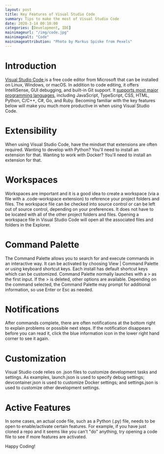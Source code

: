 ```yaml
---
layout: post
title: Key Features of Visual Studio Code
summary: Tips to make the most of Visual Studio Code
date: 2020-3-14 00:10:00   
categories: [Development, IDE]
mainimageurl: "/img/code.jpg"
mainimagealt: "Code"
mainimageattribution: "Photo by Markus Spiske from Pexels"
---
```


<h1 class="h4">Introduction</h1>
<p>
<a href="https://code.visualstudio.com/" target="_blank"> Visual Studio Code </a> is a free code editor from Microsoft that can be installed on Linux, Windows, or macOS.  In addition to code editing, it offers IntelliSense, GUI debugging, and built-in Git support.  It <a href="https://code.visualstudio.com/docs/languages/overview" target="_blank">supports most major programming languages</a>, including JavaScript, TypeScript, CSS, HTML, Python, C/C++, C#, Go, and Ruby.  Becoming familiar with the key features below will make you much more productive in when using Visual Studio Code. 
</p>

<h1 class="h4">Extensibility</h1>
<p>
When using Visual Studio Code, have the mindset that extensions are often required.  Wanting to develop with Python?  You'll need to install an extension for that.  Wanting to work with Docker?  You'll need to install an extension for that.  
</p>

<h1 class="h4">Workspaces</h1>
<p>
Workspaces are important and it is a good idea to create a workspace (via a file with a .code-workspace extension) to reference your project folders and files.  The workspace file can be checked into source control or can be left out of source control, depending on your preferences.  It does not have to be located with all of the other project folders and files.   Opening a workspace file in Visual Studio Code will open all the associated files and folders in the Explorer.
</p>

<h1 class="h4">Command Palette</h1> 
<p>
 The Command Palette allows you to search for and execute commands in an interactive way.  It can be activated by choosing View | Command Palette or using keyboard shortcut keys.  Each install has default shortcut keys which can be customized.  Command Palette normally launches with a > as the first input.  If the > is deleted, other options are available.  Depending on the command selected, the Command Palette may prompt for additional information, so use Enter or Esc as needed.  
</p>

<h1 class="h4">Notifications</h1> 
<p>
 After commands complete, there are often notifications at the bottom right to explain problems or possible next steps.  If the notification disappears before you can read it, click the blue information icon in the lower right hand corner to see it again. 
</p>

 <h1 class="h4">Customization</h1> 
 <p>
 Visual Studio code relies on .json files to customize development tasks and settings.  As examples, launch.json is used to specify debug settings; devcontainer.json is used to customize Docker settings; and settings.json is used to customize other development settings.  
</p>

 <h1 class="h4">Active Features</h1> 
 <p>
 In some cases, an actual code file, such as a Python (.py) file, needs to be open to enable/activate certain features.  For example, if you have just cloned a repo and it seems like you can't "do" anything, try opening a code file to see if more features are activated.  
</p>

Happy Coding!
    




